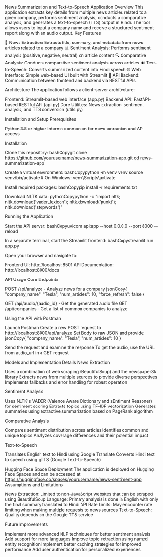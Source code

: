 News Summarization and Text-to-Speech Application
Overview
This application extracts key details from multiple news articles related to a given company, performs sentiment analysis, conducts a comparative analysis, and generates a text-to-speech (TTS) output in Hindi. The tool allows users to input a company name and receive a structured sentiment report along with an audio output.
Key Features

📰 News Extraction: Extracts title, summary, and metadata from news articles related to a company
📊 Sentiment Analysis: Performs sentiment analysis (positive, negative, neutral) on article content
🔍 Comparative Analysis: Conducts comparative sentiment analysis across articles
🔊 Text-to-Speech: Converts summarized content into Hindi speech
🌐 Web Interface: Simple web-based UI built with Streamlit
🔄 API Backend: Communication between frontend and backend via RESTful APIs

Architecture
The application follows a client-server architecture:

Frontend: Streamlit-based web interface (app.py)
Backend API: FastAPI-based RESTful API (api.py)
Core Utilities: News extraction, sentiment analysis, and TTS conversion (utils.py)

Installation and Setup
Prerequisites

Python 3.8 or higher
Internet connection for news extraction and API access

Installation

Clone this repository:
bashCopygit clone https://github.com/yourusername/news-summarization-app.git
cd news-summarization-app

Create a virtual environment:
bashCopypython -m venv venv
source venv/bin/activate   # On Windows: venv\Scripts\activate

Install required packages:
bashCopypip install -r requirements.txt

Download NLTK data:
pythonCopypython -c "import nltk; nltk.download('vader_lexicon'); nltk.download('punkt'); nltk.download('stopwords')"


Running the Application

Start the API server:
bashCopyuvicorn api:app --host 0.0.0.0 --port 8000 --reload

In a separate terminal, start the Streamlit frontend:
bashCopystreamlit run app.py

Open your browser and navigate to:

Frontend UI: http://localhost:8501
API Documentation: http://localhost:8000/docs



API Usage
Core Endpoints

POST /api/analyze - Analyze news for a company
jsonCopy{
  "company_name": "Tesla",
  "num_articles": 10,
  "force_refresh": false
}

GET /api/audio/{audio_id} - Get the generated audio file
GET /api/companies - Get a list of common companies to analyze

Using the API with Postman

Launch Postman
Create a new POST request to http://localhost:8000/api/analyze
Set Body to raw JSON and provide:
jsonCopy{
  "company_name": "Tesla",
  "num_articles": 10
}

Send the request and examine the response
To get the audio, use the URL from audio_url in a GET request

Models and Implementation Details
News Extraction

Uses a combination of web scraping (BeautifulSoup) and the newspaper3k library
Extracts news from multiple sources to provide diverse perspectives
Implements fallbacks and error handling for robust operation

Sentiment Analysis

Uses NLTK's VADER (Valence Aware Dictionary and sEntiment Reasoner) for sentiment scoring
Extracts topics using TF-IDF vectorization
Generates summaries using extractive summarization based on PageRank algorithm

Comparative Analysis

Compares sentiment distribution across articles
Identifies common and unique topics
Analyzes coverage differences and their potential impact

Text-to-Speech

Translates English text to Hindi using Google Translate
Converts Hindi text to speech using gTTS (Google Text-to-Speech)

Hugging Face Space Deployment
The application is deployed on Hugging Face Spaces and can be accessed at:
https://huggingface.co/spaces/yourusername/news-sentiment-app
Assumptions and Limitations

News Extraction: Limited to non-JavaScript websites that can be scraped using BeautifulSoup
Language: Primary analysis is done in English with only the final summary translated to Hindi
API Rate Limits: May encounter rate limiting when making multiple requests to news sources
Text-to-Speech: Quality depends on the Google TTS service

Future Improvements

Implement more advanced NLP techniques for better sentiment analysis
Add support for more languages
Improve topic extraction using named entity recognition
Implement better caching strategies for improved performance
Add user authentication for personalized experiences
